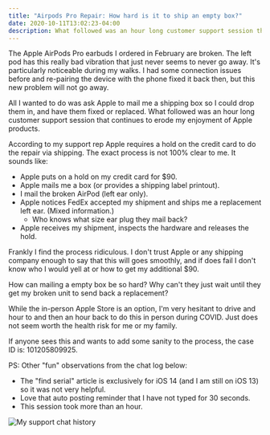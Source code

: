 ```yaml
---
title: "Airpods Pro Repair: How hard is it to ship an empty box?"
date: 2020-10-11T13:02:23-04:00
description: What followed was an hour long customer support session that continues to erode my enjoyment of Apple products.
---
```


The Apple AirPods Pro earbuds I ordered in February are broken. The left pod has this really bad vibration that just never seems to never go away. It's particularly noticeable during my walks. I had some connection issues before and re-pairing the device with the phone fixed it back then, but this new problem will not go away.

All I wanted to do was ask Apple to mail me a shipping box so I could drop them in, and have them fixed or replaced. What followed was an hour long customer support session that continues to erode my enjoyment of Apple products.

According to my support rep Apple requires a hold on the credit card to do the repair via shipping. The exact process is not 100% clear to me. It sounds like:

- Apple puts on a hold on my credit card for $90.
- Apple mails me a box (or provides a shipping label printout).
- I mail the broken AirPod (left ear only).
- Apple notices FedEx accepted my shipment and ships me a replacement left ear. (Mixed information.)
  - Who knows what size ear plug they mail back?
- Apple receives my shipment, inspects the hardware and releases the hold.

Frankly I find the process ridiculous. I don't trust Apple or any shipping company enough to say that this will goes smoothly, and if does fail I don't know who I would yell at or how to get my additional $90.

How can mailing a empty box be so hard? Why can't they just wait until they get my broken unit to send back a replacement?

While the in-person Apple Store is an option, I'm very hesitant to drive and hour to and then an hour back to do this in person during COVID. Just does not seem worth the health risk for me or my family.

If anyone sees this and wants to add some sanity to the process, the case ID is: 101205809925.

PS: Other "fun" observations from the chat log below:

- The "find serial" article is exclusively for iOS 14 (and I am still on iOS 13) so it was not very helpful.
- Love that auto posting reminder that I have not typed for 30 seconds.
- This session took more than an hour.

![My support chat history](airpods-pro-repair-chat.jpg)
